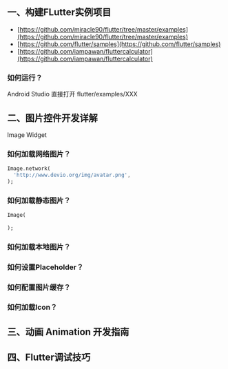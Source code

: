## 一、构建FLutter实例项目

* [https://github.com/miracle90/flutter/tree/master/examples](https://github.com/miracle90/flutter/tree/master/examples)
* [https://github.com/flutter/samples](https://github.com/flutter/samples)
* [https://github.com/iampawan/fluttercalculator](https://github.com/iampawan/fluttercalculator)

### 如何运行？

Android Studio 直接打开 flutter/examples/XXX

## 二、图片控件开发详解

Image Widget

### 如何加载网络图片？

```dart
Image.network(
  'http://www.devio.org/img/avatar.png',
);
```

### 如何加载静态图片？

```dart
Image(
  
);
```

### 如何加载本地图片？

### 如何设置Placeholder？

### 如何配置图片缓存？

### 如何加载Icon？

## 三、动画 Animation 开发指南

## 四、Flutter调试技巧